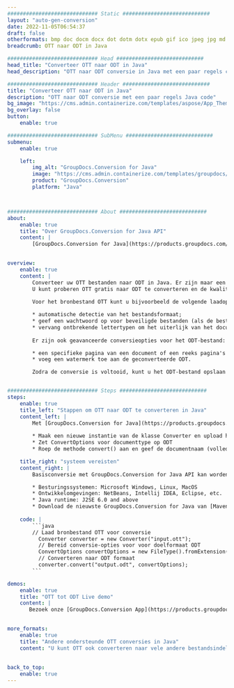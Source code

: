 ```yaml
---
############################# Static ############################
layout: "auto-gen-conversion"
date: 2022-11-05T06:54:37
draft: false
otherformats: bmp doc docm docx dot dotm dotx epub gif ico jpeg jpg md odt ott pdf png psd rtf tex tif tiff txt xps
breadcrumb: OTT naar ODT in Java

############################# Head ############################
head_title: "Converteer OTT naar ODT in Java"
head_description: "OTT naar ODT conversie in Java met een paar regels code. Converteer meer dan 160 bestandsindelingen met de GroupDocs-documentconversie-API voor Java"

############################# Header ############################
title: "Converteer OTT naar ODT in Java"
description: "OTT naar ODT conversie met een paar regels Java code"
bg_image: "https://cms.admin.containerize.com/templates/aspose/App_Themes/V3/images/bg/header1.png"
bg_overlay: false
button:
    enable: true

############################# SubMenu ############################
submenu:
    enable: true

    left:
        img_alt: "GroupDocs.Conversion for Java"
        image: "https://cms.admin.containerize.com/templates/groupdocs/images/product-logos/90x90-noborder/groupdocs-conversion-java.png"
        product: "GroupDocs.Conversion"
        platform: "Java"



############################# About ############################
about:
    enable: true
    title: "Over GroupDocs.Conversion for Java API"
    content: |
        [GroupDocs.Conversion for Java](https://products.groupdocs.com/conversion/java/) is een geavanceerde conversie-API voor bestandsindelingen voor het converteren tussen populaire afbeeldings- en documentindelingen zoals Microsoft Office, OpenDocument, PDF, HTML, e-mail, CAD. en nog veel meer met slechts een paar regels code. De native API detecteert automatisch de formaten van de originele documenten en biedt veel opties voor het aanpassen van de geconverteerde documenten. Naast de functie om informatie uit een document te extraheren, ondersteunt het standaard ook het cachen van de conversieresultaten naar de lokale schijf. Elk type cacheopslag kan echter worden ondersteund door de juiste interfaces te implementeren - Amazon S3, Dropbox, Google Drive, Windows Azure, Reddis of andere.
    

overview:
    enable: true
    content: |
        Converteer uw OTT bestanden naar ODT in Java. Er zijn maar een paar regels Java code nodig op elk platform naar keuze, zoals Windows, Linux, macOS.
        U kunt proberen OTT gratis naar ODT te converteren en de kwaliteit van de conversieresultaten te evalueren. Naast eenvoudige scripts voor bestandsconversie, kunt u meer geavanceerde opties proberen voor het laden van het OTT-bronbestand en het opslaan van de ODT-uitvoer. 
        
        Voor het bronbestand OTT kunt u bijvoorbeeld de volgende laadopties gebruiken:

        * automatische detectie van het bestandsformaat;
        * geef een wachtwoord op voor beveiligde bestanden (als de bestandsindeling dit ondersteunt);
        * vervang ontbrekende lettertypen om het uiterlijk van het document te behouden.
        
        Er zijn ook geavanceerde conversieopties voor het ODT-bestand:

        * een specifieke pagina van een document of een reeks pagina's converteren;
        * voeg een watermerk toe aan de geconverteerde ODT.

        Zodra de conversie is voltooid, kunt u het ODT-bestand opslaan in uw lokale bestandspad of in opslag van derden, zoals FTP, Amazon S3, Google Drive, Dropbox enz. Let op - om OTT te converteren tot ODT, hoeft u geen extra software te installeren, zoals MS Office, Open Office, Adobe Acrobat Reader etc.


############################# Steps ############################
steps:
    enable: true
    title_left: "Stappen om OTT naar ODT te converteren in Java"
    content_left: |
        Met [GroupDocs.Conversion for Java](https://products.groupdocs.com/conversion/java/) kunnen ontwikkelaars het OTT-bestand eenvoudig converteren naar ODT met een paar regels code.
        
        * Maak een nieuwe instantie van de klasse Converter en upload het bestand OTT met het volledige pad
        * Zet ConvertOptions voor documenttype op ODT
        * Roep de methode convert() aan en geef de documentnaam (volledig pad) en formaat (ODT) door als parameter

    title_right: "systeem vereisten"
    content_right: |
        Basisconversie met GroupDocs.Conversion for Java API kan worden gedaan met slechts een paar regels code. Onze API's worden ondersteund op alle belangrijke platforms en besturingssystemen. Voordat u de onderstaande code uitvoert, moet u ervoor zorgen dat de volgende vereisten op uw systeem zijn geïnstalleerd.

        * Besturingssystemen: Microsoft Windows, Linux, MacOS
        * Ontwikkelomgevingen: NetBeans, Intellij IDEA, Eclipse, etc.
        * Java runtime: J2SE 6.0 and above
        * Download de nieuwste GroupDocs.Conversion for Java van [Maven](https://repository.groupdocs.com/webapp/#/artifacts/browse/tree/General/repo/com/groupdocs/groupdocs-conversion)
         
    code: |
        ```java    
        // Laad bronbestand OTT voor conversie
          Converter converter = new Converter("input.ott");
          // Bereid conversie-opties voor voor doelformaat ODT
          ConvertOptions convertOptions = new FileType().fromExtension("odt").getConvertOptions();
          // Converteren naar ODT formaat
          converter.convert("output.odt", convertOptions);
        ```

demos:
    enable: true
    title: "OTT tot ODT Live demo"
    content: |
       Bezoek onze [GroupDocs.Conversion App](https://products.groupdocs.app/conversion/family) website en probeer OTT naar ODT conversie nu. De gratis demo heeft de volgende voordelen:
          

more_formats:
    enable: true
    title: "Andere ondersteunde OTT conversies in Java"
    content: "U kunt OTT ook converteren naar vele andere bestandsindelingen. Zie de lijst hieronder."
       
       
back_to_top:
    enable: true
---
```


